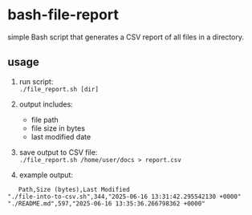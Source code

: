 # bash-file-report

simple Bash script that generates a CSV report of all files in a directory.

## usage

1. run script:  
   `./file_report.sh [dir]`

2. output includes:  
   - file path  
   - file size in bytes  
   - last modified date

4. save output to CSV file:  
   `./file_report.sh /home/user/docs > report.csv`

5. example output:

```
   Path,Size (bytes),Last Modified
"./file-into-to-csv.sh",344,"2025-06-16 13:31:42.295542130 +0000"
"./README.md",597,"2025-06-16 13:35:36.266798362 +0000"
```
